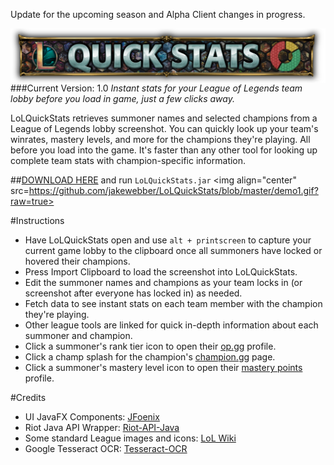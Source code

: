 Update for the upcoming season and Alpha Client changes in progress.

<img align="center" src="https://raw.githubusercontent.com/jakewebber/LoLQuickStats/master/banner.png">
###Current Version: 1.0
<i>Instant stats for your League of Legends team lobby before you load in game, just a few clicks away.</i>

LoLQuickStats retrieves summoner names and selected champions from a League of Legends lobby screenshot. You can quickly look up your team's winrates, mastery levels, and more for the champions they're playing. All before you load into the game. It's faster than any other tool for looking up complete team stats with champion-specific information.

##[DOWNLOAD HERE](https://github.com/jakewebber/LoLQuickStats/blob/master/LoLQuickStats.zip?raw=true)
and run `LoLQuickStats.jar`
<img align="center" src=https://github.com/jakewebber/LoLQuickStats/blob/master/demo1.gif?raw=true>

#Instructions
* Have LoLQuickStats open and use  `alt + printscreen` to capture your current game lobby to the clipboard once all summoners have locked or hovered their champions.
* Press Import Clipboard to load the screenshot into LoLQuickStats.
* Edit the summoner names and champions as your team locks in (or screenshot after everyone has locked in) as needed.
* Fetch data to see instant stats on each team member with the champion they're playing.
* Other league tools are linked for quick in-depth information about each summoner and champion.   
 * Click a summoner's rank tier icon to open their [op.gg](http://op.gg) profile.
 * Click a champ splash for the champion's [champion.gg](http://champion.gg) page.
 * Click a summoner's mastery level icon to open their [mastery points](https://www.masterypoints.com/) profile.

#Credits
 - UI JavaFX Components: [JFoenix](http://jfoenix.com/)
 - Riot Java API Wrapper: [Riot-API-Java](https://github.com/rithms/riot-api-java)
 - Some standard League images and icons: [LoL Wiki](http://leagueoflegends.wikia.com/wiki/League_of_Legends_Wiki)
 - Google Tesseract OCR: [Tesseract-OCR](https://github.com/tesseract-ocr)
